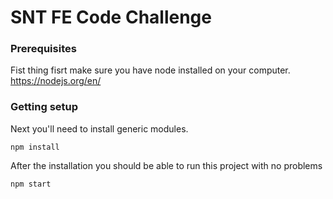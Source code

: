 # SNT FE Code Challenge

### Prerequisites
Fist thing fisrt make sure you have node installed on your computer. 
https://nodejs.org/en/

### Getting setup
Next you'll need to install generic modules.
```{r, engine='bash', count_lines}
npm install
```
After the installation you should be able to run this project with no problems
```{r, engine='bash', count_lines}
npm start
```
